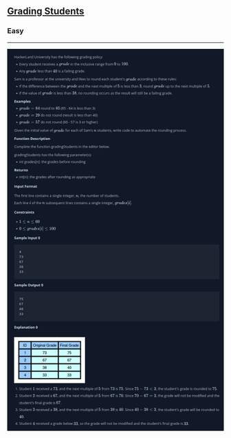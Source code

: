 <h2><a href="https://www.hackerrank.com/challenges/grading/problem">Grading Students</a></h2>
<h3>Easy</h3>
<hr/>
<img src="../images/img1.png"/>

